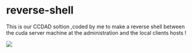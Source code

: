 # reverse-shell
This is our CCDAD soltion ,coded by me to make a reverse shell between the cuda server machine at the administration and the local clients hosts !

<img src="https://themitigators.com/wp-content/uploads/2018/10/Reverse-Shell-illustration.png">
